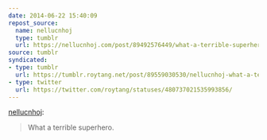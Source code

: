 ```yaml
---
date: 2014-06-22 15:40:09
repost_source:
  name: nellucnhoj
  type: tumblr
  url: https://nellucnhoj.com/post/89492576449/what-a-terrible-superhero-tumblr-twitter
source: tumblr
syndicated:
- type: tumblr
  url: https://tumblr.roytang.net/post/89559030530/nellucnhoj-what-a-terrible-superhero
- type: twitter
  url: https://twitter.com/roytang/statuses/480737021535993856/
---
```


<p><a class="tumblr_blog" href="http://nellucnhoj.com/post/89492576449/what-a-terrible-superhero-tumblr-twitter">nellucnhoj</a>:</p>
<blockquote>
<p>What a terrible superhero.</p>

</blockquote>